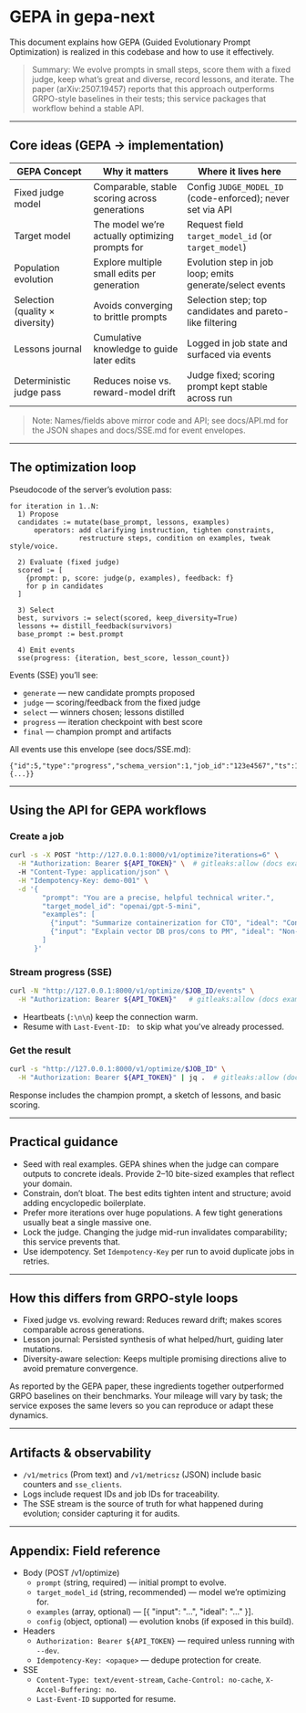 # GEPA in gepa-next

This document explains how GEPA (Guided Evolutionary Prompt Optimization) is realized in this codebase and how to use it effectively.

> Summary: We evolve prompts in small steps, score them with a fixed judge, keep what’s great and diverse, record lessons, and iterate. The paper (arXiv:2507.19457) reports that this approach outperforms GRPO-style baselines in their tests; this service packages that workflow behind a stable API.

---

## Core ideas (GEPA → implementation)

| GEPA Concept | Why it matters | Where it lives here |
| --- | --- | --- |
| Fixed judge model | Comparable, stable scoring across generations | Config `JUDGE_MODEL_ID` (code-enforced); never set via API |
| Target model | The model we’re actually optimizing prompts for | Request field `target_model_id` (or `target_model`) |
| Population evolution | Explore multiple small edits per generation | Evolution step in job loop; emits generate/select events |
| Selection (quality × diversity) | Avoids converging to brittle prompts | Selection step; top candidates and pareto-like filtering |
| Lessons journal | Cumulative knowledge to guide later edits | Logged in job state and surfaced via events |
| Deterministic judge pass | Reduces noise vs. reward-model drift | Judge fixed; scoring prompt kept stable across run |

> Note: Names/fields above mirror code and API; see docs/API.md for the JSON shapes and docs/SSE.md for event envelopes.

---

## The optimization loop

Pseudocode of the server’s evolution pass:

```text
for iteration in 1..N:
  1) Propose
  candidates := mutate(base_prompt, lessons, examples)
      operators: add clarifying instruction, tighten constraints,
                 restructure steps, condition on examples, tweak style/voice.

  2) Evaluate (fixed judge)
  scored := [
    {prompt: p, score: judge(p, examples), feedback: f}
    for p in candidates
  ]

  3) Select
  best, survivors := select(scored, keep_diversity=True)
  lessons += distill_feedback(survivors)
  base_prompt := best.prompt

  4) Emit events
  sse(progress: {iteration, best_score, lesson_count})
```

Events (SSE) you’ll see:
- `generate` — new candidate prompts proposed
- `judge` — scoring/feedback from the fixed judge
- `select` — winners chosen; lessons distilled
- `progress` — iteration checkpoint with best score
- `final` — champion prompt and artifacts

All events use this envelope (see docs/SSE.md):

```
{"id":5,"type":"progress","schema_version":1,"job_id":"123e4567","ts":1712345678,"data":{...}}
```

---

## Using the API for GEPA workflows

### Create a job
```bash
curl -s -X POST "http://127.0.0.1:8000/v1/optimize?iterations=6" \
  -H "Authorization: Bearer ${API_TOKEN}" \  # gitleaks:allow (docs example; placeholder token)
  -H "Content-Type: application/json" \
  -H "Idempotency-Key: demo-001" \
  -d '{
        "prompt": "You are a precise, helpful technical writer.",
        "target_model_id": "openai/gpt-5-mini",
        "examples": [
          {"input": "Summarize containerization for CTO", "ideal": "Concise, trade-offs, ops view"},
          {"input": "Explain vector DB pros/cons to PM", "ideal": "Non-hype, risks, budgets"}
        ]
      }'
```

### Stream progress (SSE)
```bash
curl -N "http://127.0.0.1:8000/v1/optimize/$JOB_ID/events" \
  -H "Authorization: Bearer ${API_TOKEN}"   # gitleaks:allow (docs example; placeholder token)
```
- Heartbeats (`:\n\n`) keep the connection warm.
- Resume with `Last-Event-ID: ` to skip what you’ve already processed.

### Get the result
```bash
curl -s "http://127.0.0.1:8000/v1/optimize/$JOB_ID" \
  -H "Authorization: Bearer ${API_TOKEN}" | jq .  # gitleaks:allow (docs example; placeholder token)
```
Response includes the champion prompt, a sketch of lessons, and basic scoring.

---

## Practical guidance

- Seed with real examples. GEPA shines when the judge can compare outputs to concrete ideals. Provide 2–10 bite-sized examples that reflect your domain.
- Constrain, don’t bloat. The best edits tighten intent and structure; avoid adding encyclopedic boilerplate.
- Prefer more iterations over huge populations. A few tight generations usually beat a single massive one.
- Lock the judge. Changing the judge mid-run invalidates comparability; this service prevents that.
- Use idempotency. Set `Idempotency-Key` per run to avoid duplicate jobs in retries.

---

## How this differs from GRPO-style loops
- Fixed judge vs. evolving reward: Reduces reward drift; makes scores comparable across generations.
- Lesson journal: Persisted synthesis of what helped/hurt, guiding later mutations.
- Diversity-aware selection: Keeps multiple promising directions alive to avoid premature convergence.

As reported by the GEPA paper, these ingredients together outperformed GRPO baselines on their benchmarks. Your mileage will vary by task; the service exposes the same levers so you can reproduce or adapt these dynamics.

---

## Artifacts & observability
- `/v1/metrics` (Prom text) and `/v1/metricsz` (JSON) include basic counters and `sse_clients`.
- Logs include request IDs and job IDs for traceability.
- The SSE stream is the source of truth for what happened during evolution; consider capturing it for audits.

---

## Appendix: Field reference
- Body (POST /v1/optimize)
  - `prompt` (string, required) — initial prompt to evolve.
  - `target_model_id` (string, recommended) — model we’re optimizing for.
  - `examples` (array, optional) — [{ "input": "...", "ideal": "..." }].
  - `config` (object, optional) — evolution knobs (if exposed in this build).
- Headers
    - `Authorization: Bearer ${API_TOKEN}` — required unless running with `--dev`. <!-- gitleaks:allow (docs example; placeholder token) -->
  - `Idempotency-Key: <opaque>` — dedupe protection for create.
- SSE
  - `Content-Type: text/event-stream`, `Cache-Control: no-cache`, `X-Accel-Buffering: no`.
  - `Last-Event-ID` supported for resume.
